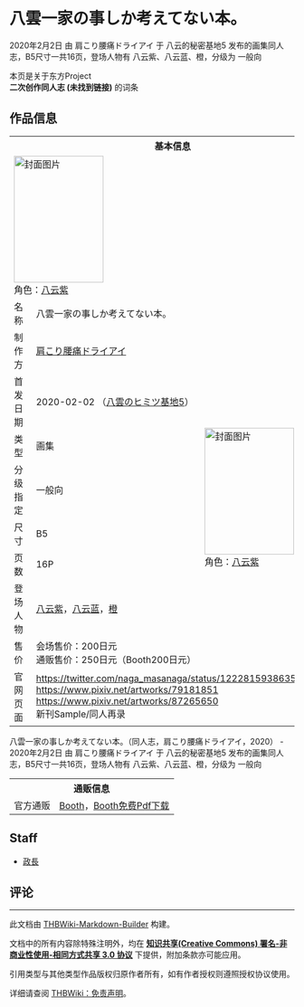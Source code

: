 # 八雲一家の事しか考えてない本。

<!-- source html: G:\repos\THBWiki-Markdown-Builder\THBWikiMarkdown\Temp\main\1\13\ns0%3A%E5%85%AB%E9%9B%B2%E4%B8%80%E5%AE%B6%E3%81%AE%E4%BA%8B%E3%81%97%E3%81%8B%E8%80%83%E3%81%88%E3%81%A6%E3%81%AA%E3%81%84%E6%9C%AC%E3%80%82.html -->

2020年2月2日 由 肩こり腰痛ドライアイ 于 八云的秘密基地5 发布的画集同人志，B5尺寸一共16页，登场人物有 八云紫、八云蓝、橙，分级为 一般向

本页是关于东方Project  
 **二次创作同人志 (未找到链接)** 的词条

## 作品信息

<table><tbody><tr><th colspan="3">基本信息</th></tr><tr><td class="cover-artwork-mobile" colspan="2"><a href="./文件-八雲一家の事しか考えてない本。封面.jpg.md" class="image" title="封面图片"><img alt="封面图片" src="https://upload.thwiki.cc/thumb/7/7c/%E5%85%AB%E9%9B%B2%E4%B8%80%E5%AE%B6%E3%81%AE%E4%BA%8B%E3%81%97%E3%81%8B%E8%80%83%E3%81%88%E3%81%A6%E3%81%AA%E3%81%84%E6%9C%AC%E3%80%82%E5%B0%81%E9%9D%A2.jpg/158px-%E5%85%AB%E9%9B%B2%E4%B8%80%E5%AE%B6%E3%81%AE%E4%BA%8B%E3%81%97%E3%81%8B%E8%80%83%E3%81%88%E3%81%A6%E3%81%AA%E3%81%84%E6%9C%AC%E3%80%82%E5%B0%81%E9%9D%A2.jpg" decoding="async" loading="lazy" width="158" height="224" srcset="https://upload.thwiki.cc/thumb/7/7c/%E5%85%AB%E9%9B%B2%E4%B8%80%E5%AE%B6%E3%81%AE%E4%BA%8B%E3%81%97%E3%81%8B%E8%80%83%E3%81%88%E3%81%A6%E3%81%AA%E3%81%84%E6%9C%AC%E3%80%82%E5%B0%81%E9%9D%A2.jpg/237px-%E5%85%AB%E9%9B%B2%E4%B8%80%E5%AE%B6%E3%81%AE%E4%BA%8B%E3%81%97%E3%81%8B%E8%80%83%E3%81%88%E3%81%A6%E3%81%AA%E3%81%84%E6%9C%AC%E3%80%82%E5%B0%81%E9%9D%A2.jpg 1.5x, https://upload.thwiki.cc/thumb/7/7c/%E5%85%AB%E9%9B%B2%E4%B8%80%E5%AE%B6%E3%81%AE%E4%BA%8B%E3%81%97%E3%81%8B%E8%80%83%E3%81%88%E3%81%A6%E3%81%AA%E3%81%84%E6%9C%AC%E3%80%82%E5%B0%81%E9%9D%A2.jpg/316px-%E5%85%AB%E9%9B%B2%E4%B8%80%E5%AE%B6%E3%81%AE%E4%BA%8B%E3%81%97%E3%81%8B%E8%80%83%E3%81%88%E3%81%A6%E3%81%AA%E3%81%84%E6%9C%AC%E3%80%82%E5%B0%81%E9%9D%A2.jpg 2x" data-file-width="1284" data-file-height="1820"></a><div class="cover-char">角色：<a href="./八云紫.md" title="八云紫">八云紫</a></div></td>
</tr><tr><td class="label">名称</td><td colspan="2"> 八雲一家の事しか考えてない本。 </td></tr><tr><td class="label">制作方</td><td><a href="./肩こり腰痛ドライアイ.md" title="肩こり腰痛ドライアイ">肩こり腰痛ドライアイ</a></td><td class="cover-artwork" rowspan="8" style="min-width:224px;"><a href="./文件-八雲一家の事しか考えてない本。封面.jpg.md" class="image" title="封面图片"><img alt="封面图片" src="https://upload.thwiki.cc/thumb/7/7c/%E5%85%AB%E9%9B%B2%E4%B8%80%E5%AE%B6%E3%81%AE%E4%BA%8B%E3%81%97%E3%81%8B%E8%80%83%E3%81%88%E3%81%A6%E3%81%AA%E3%81%84%E6%9C%AC%E3%80%82%E5%B0%81%E9%9D%A2.jpg/158px-%E5%85%AB%E9%9B%B2%E4%B8%80%E5%AE%B6%E3%81%AE%E4%BA%8B%E3%81%97%E3%81%8B%E8%80%83%E3%81%88%E3%81%A6%E3%81%AA%E3%81%84%E6%9C%AC%E3%80%82%E5%B0%81%E9%9D%A2.jpg" decoding="async" loading="lazy" width="158" height="224" srcset="https://upload.thwiki.cc/thumb/7/7c/%E5%85%AB%E9%9B%B2%E4%B8%80%E5%AE%B6%E3%81%AE%E4%BA%8B%E3%81%97%E3%81%8B%E8%80%83%E3%81%88%E3%81%A6%E3%81%AA%E3%81%84%E6%9C%AC%E3%80%82%E5%B0%81%E9%9D%A2.jpg/237px-%E5%85%AB%E9%9B%B2%E4%B8%80%E5%AE%B6%E3%81%AE%E4%BA%8B%E3%81%97%E3%81%8B%E8%80%83%E3%81%88%E3%81%A6%E3%81%AA%E3%81%84%E6%9C%AC%E3%80%82%E5%B0%81%E9%9D%A2.jpg 1.5x, https://upload.thwiki.cc/thumb/7/7c/%E5%85%AB%E9%9B%B2%E4%B8%80%E5%AE%B6%E3%81%AE%E4%BA%8B%E3%81%97%E3%81%8B%E8%80%83%E3%81%88%E3%81%A6%E3%81%AA%E3%81%84%E6%9C%AC%E3%80%82%E5%B0%81%E9%9D%A2.jpg/316px-%E5%85%AB%E9%9B%B2%E4%B8%80%E5%AE%B6%E3%81%AE%E4%BA%8B%E3%81%97%E3%81%8B%E8%80%83%E3%81%88%E3%81%A6%E3%81%AA%E3%81%84%E6%9C%AC%E3%80%82%E5%B0%81%E9%9D%A2.jpg 2x" data-file-width="1284" data-file-height="1820"></a><div class="cover-char">角色：<a href="./八云紫.md" title="八云紫">八云紫</a></div></td>
</tr><tr><td class="label">首发日期</td><td>2020-02-02&#160;（<a href="/展会作品列表?e=%E5%85%AB%E4%BA%91%E7%9A%84%E7%A7%98%E5%AF%86%E5%9F%BA%E5%9C%B0%235">八雲のヒミツ基地5</a>）</td></tr><tr><td class="label">类型</td><td>画集</td></tr><tr><td class="label">分级指定</td><td>一般向</td></tr><tr><td class="label">尺寸</td><td>B5</td></tr><tr><td class="label">页数</td><td>16P</td></tr><tr><td class="label">登场人物</td><td><a href="./八云紫.md" title="八云紫">八云紫</a>，<a href="./八云蓝.md" title="八云蓝">八云蓝</a>，<a href="./橙.md" title="橙">橙</a></td></tr><tr><td class="label">售价</td><td>会场售价：200日元<br>通贩售价：250日元（Booth200日元）</td></tr>
<tr><td class="label">官网页面</td><td colspan="2"><a rel="nofollow" class="external free" href="https://twitter.com/naga_masanaga/status/1222815938635948032">https://twitter.com/naga_masanaga/status/1222815938635948032</a><br><a rel="nofollow" class="external free" href="https://www.pixiv.net/artworks/79181851">https://www.pixiv.net/artworks/79181851</a><br><a rel="nofollow" class="external free" href="https://www.pixiv.net/artworks/87265650">https://www.pixiv.net/artworks/87265650</a><br>新刊Sample/同人再录</td></tr></tbody></table>

八雲一家の事しか考えてない本。（同人志，肩こり腰痛ドライアイ，2020） - 2020年2月2日 由 肩こり腰痛ドライアイ 于 八云的秘密基地5 发布的画集同人志，B5尺寸一共16页，登场人物有 八云紫、八云蓝、橙，分级为 一般向

<table><tbody><tr><th colspan="3">通贩信息</th></tr><tr><td class="label">官方通贩</td><td colspan="2"><a rel="nofollow" class="external text" href="https://naga-masanaga.booth.pm/items/1816068">Booth</a>，<a rel="nofollow" class="external text" href="https://naga-masanaga.booth.pm/items/2698163">Booth免费Pdf下载</a></td></tr></tbody></table>



## Staff
- [政長](./政長.md)


## 评论




---

此文档由 [THBWiki-Markdown-Builder](https://github.com/Delsin-Yu/THBWiki-Markdown-Builder) 构建。

文档中的所有内容除特殊注明外，均在 [**知识共享(Creative Commons) 署名-非商业性使用-相同方式共享 3.0 协议**](https://creativecommons.org/licenses/by-sa/3.0/deed.zh-hans) 下提供，附加条款亦可能应用。

引用类型与其他类型作品版权归原作者所有，如有作者授权则遵照授权协议使用。

详细请查阅 [THBWiki：免责声明](https://thbwiki.cc/THBWiki:%E5%85%8D%E8%B4%A3%E5%A3%B0%E6%98%8E)。

